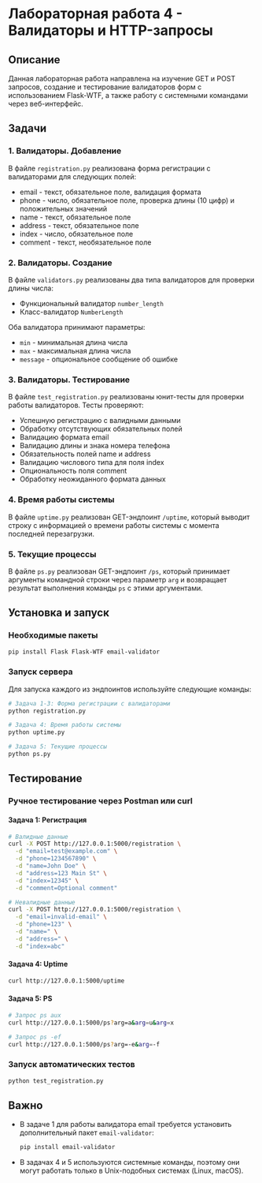 # Лабораторная работа 4 - Валидаторы и HTTP-запросы

## Описание

Данная лабораторная работа направлена на изучение GET и POST запросов, создание и тестирование валидаторов форм с использованием Flask-WTF, а также работу с системными командами через веб-интерфейс.

## Задачи

### 1. Валидаторы. Добавление
В файле `registration.py` реализована форма регистрации с валидаторами для следующих полей:
- email - текст, обязательное поле, валидация формата
- phone - число, обязательное поле, проверка длины (10 цифр) и положительных значений
- name - текст, обязательное поле
- address - текст, обязательное поле
- index - число, обязательное поле
- comment - текст, необязательное поле

### 2. Валидаторы. Создание
В файле `validators.py` реализованы два типа валидаторов для проверки длины числа:
- Функциональный валидатор `number_length`
- Класс-валидатор `NumberLength`

Оба валидатора принимают параметры:
- `min` - минимальная длина числа
- `max` - максимальная длина числа
- `message` - опциональное сообщение об ошибке

### 3. Валидаторы. Тестирование
В файле `test_registration.py` реализованы юнит-тесты для проверки работы валидаторов. Тесты проверяют:
- Успешную регистрацию с валидными данными
- Обработку отсутствующих обязательных полей
- Валидацию формата email
- Валидацию длины и знака номера телефона
- Обязательность полей name и address
- Валидацию числового типа для поля index
- Опциональность поля comment
- Обработку неожиданного формата данных

### 4. Время работы системы
В файле `uptime.py` реализован GET-эндпоинт `/uptime`, который выводит строку с информацией о времени работы системы с момента последней перезагрузки.

### 5. Текущие процессы
В файле `ps.py` реализован GET-эндпоинт `/ps`, который принимает аргументы командной строки через параметр `arg` и возвращает результат выполнения команды `ps` с этими аргументами.

## Установка и запуск

### Необходимые пакеты
```bash
pip install Flask Flask-WTF email-validator
```

### Запуск сервера
Для запуска каждого из эндпоинтов используйте следующие команды:

```bash
# Задача 1-3: Форма регистрации с валидаторами
python registration.py

# Задача 4: Время работы системы
python uptime.py

# Задача 5: Текущие процессы
python ps.py
```

## Тестирование

### Ручное тестирование через Postman или curl

#### Задача 1: Регистрация
```bash
# Валидные данные
curl -X POST http://127.0.0.1:5000/registration \
  -d "email=test@example.com" \
  -d "phone=1234567890" \
  -d "name=John Doe" \
  -d "address=123 Main St" \
  -d "index=12345" \
  -d "comment=Optional comment"

# Невалидные данные
curl -X POST http://127.0.0.1:5000/registration \
  -d "email=invalid-email" \
  -d "phone=123" \
  -d "name=" \
  -d "address=" \
  -d "index=abc"
```

#### Задача 4: Uptime
```bash
curl http://127.0.0.1:5000/uptime
```

#### Задача 5: PS
```bash
# Запрос ps aux
curl http://127.0.0.1:5000/ps?arg=a&arg=u&arg=x

# Запрос ps -ef
curl http://127.0.0.1:5000/ps?arg=-e&arg=-f
```

### Запуск автоматических тестов
```bash
python test_registration.py
```

## Важно

- В задаче 1 для работы валидатора email требуется установить дополнительный пакет `email-validator`:
  ```bash
  pip install email-validator
  ```

- В задачах 4 и 5 используются системные команды, поэтому они могут работать только в Unix-подобных системах (Linux, macOS).